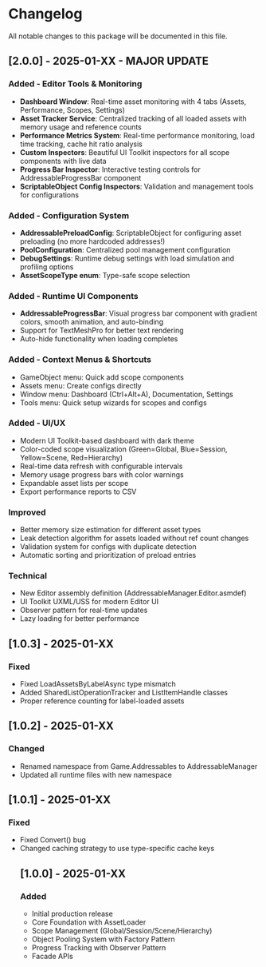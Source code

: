 # Changelog

All notable changes to this package will be documented in this file.

## [2.0.0] - 2025-01-XX - MAJOR UPDATE

### Added - Editor Tools & Monitoring
- **Dashboard Window**: Real-time asset monitoring with 4 tabs (Assets, Performance, Scopes, Settings)
- **Asset Tracker Service**: Centralized tracking of all loaded assets with memory usage and reference counts
- **Performance Metrics System**: Real-time performance monitoring, load time tracking, cache hit ratio analysis
- **Custom Inspectors**: Beautiful UI Toolkit inspectors for all scope components with live data
- **Progress Bar Inspector**: Interactive testing controls for AddressableProgressBar component
- **ScriptableObject Config Inspectors**: Validation and management tools for configurations

### Added - Configuration System
- **AddressablePreloadConfig**: ScriptableObject for configuring asset preloading (no more hardcoded addresses!)
- **PoolConfiguration**: Centralized pool management configuration
- **DebugSettings**: Runtime debug settings with load simulation and profiling options
- **AssetScopeType enum**: Type-safe scope selection

### Added - Runtime UI Components
- **AddressableProgressBar**: Visual progress bar component with gradient colors, smooth animation, and auto-binding
- Support for TextMeshPro for better text rendering
- Auto-hide functionality when loading completes

### Added - Context Menus & Shortcuts
- GameObject menu: Quick add scope components
- Assets menu: Create configs directly
- Window menu: Dashboard (Ctrl+Alt+A), Documentation, Settings
- Tools menu: Quick setup wizards for scopes and configs

### Added - UI/UX
- Modern UI Toolkit-based dashboard with dark theme
- Color-coded scope visualization (Green=Global, Blue=Session, Yellow=Scene, Red=Hierarchy)
- Real-time data refresh with configurable intervals
- Memory usage progress bars with color warnings
- Expandable asset lists per scope
- Export performance reports to CSV

### Improved
- Better memory size estimation for different asset types
- Leak detection algorithm for assets loaded without ref count changes
- Validation system for configs with duplicate detection
- Automatic sorting and prioritization of preload entries

### Technical
- New Editor assembly definition (AddressableManager.Editor.asmdef)
- UI Toolkit UXML/USS for modern Editor UI
- Observer pattern for real-time updates
- Lazy loading for better performance

## [1.0.3] - 2025-01-XX

### Fixed
- Fixed LoadAssetsByLabelAsync type mismatch
- Added SharedListOperationTracker and ListItemHandle classes
- Proper reference counting for label-loaded assets

## [1.0.2] - 2025-01-XX

### Changed
- Renamed namespace from Game.Addressables to AddressableManager
- Updated all runtime files with new namespace

## [1.0.1] - 2025-01-XX

### Fixed
- Fixed Convert<object>() bug
- Changed caching strategy to use type-specific cache keys

## [1.0.0] - 2025-01-XX

### Added
- Initial production release
- Core Foundation with AssetLoader
- Scope Management (Global/Session/Scene/Hierarchy)
- Object Pooling System with Factory Pattern
- Progress Tracking with Observer Pattern
- Facade APIs
